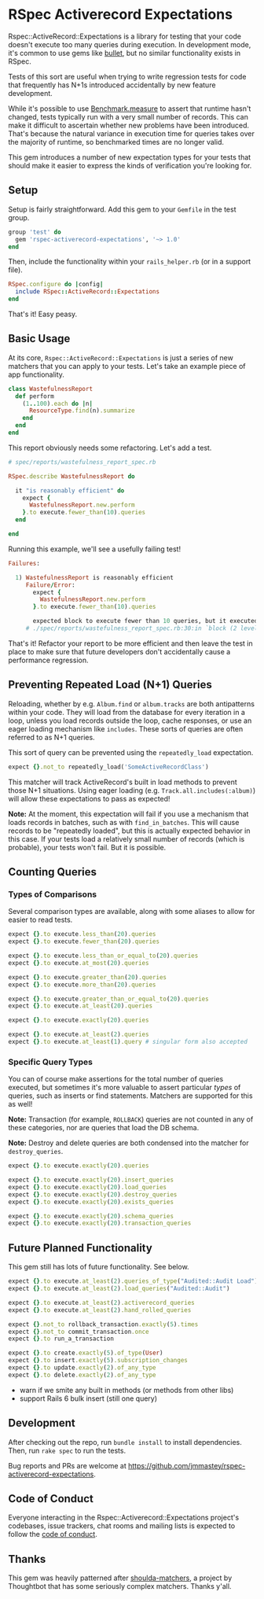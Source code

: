 # RSpec Activerecord Expectations

Rspec::ActiveRecord::Expectations is a library for testing that your code
doesn't execute too many queries during execution. In development mode, it's
common to use gems like [bullet](https://github.com/flyerhzm/bullet), but no
similar functionality exists in RSpec.

Tests of this sort are useful when trying to write regression tests for code
that frequently has N+1s introduced accidentally by new feature development.

While it's possible to use
[Benchmark.measure](https://ruby-doc.org/stdlib-2.7.3/libdoc/benchmark/rdoc/Benchmark.html#method-c-measure)
to assert that runtime hasn't changed, tests typically run with a very small
number of records. This can make it difficult to ascertain whether new problems
have been introduced. That's because the natural variance in execution time for
queries takes over the majority of runtime, so benchmarked times are no longer
valid.

This gem introduces a number of new expectation types for your tests that
should make it easier to express the kinds of verification you're looking for.

## Setup

Setup is fairly straightforward. Add this gem to your `Gemfile` in the test
group.

```ruby
group 'test' do
  gem 'rspec-activerecord-expectations', '~> 1.0'
end
```

Then, include the functionality within your `rails_helper.rb` (or in a support
file).

```ruby
RSpec.configure do |config|
  include RSpec::ActiveRecord::Expectations
end
```

That's it! Easy peasy.

## Basic Usage

At its core, `Rspec::ActiveRecord::Expectations` is just a series of new
matchers that you can apply to your tests. Let's take an example piece of app
functionality.

```ruby
class WastefulnessReport
  def perform
    (1..100).each do |n|
      ResourceType.find(n).summarize
    end
  end
end
```

This report obviously needs some refactoring. Let's add a test.

```ruby
# spec/reports/wastefulness_report_spec.rb

RSpec.describe WastefulnessReport do

  it "is reasonably efficient" do
    expect {
      WastefulnessReport.new.perform
    }.to execute.fewer_than(10).queries
  end

end
```

Running this example, we'll see a usefully failing test!

```ruby
Failures:

  1) WastefulnessReport is reasonably efficient
     Failure/Error:
       expect {
         WastefulnessReport.new.perform
       }.to execute.fewer_than(10).queries

       expected block to execute fewer than 10 queries, but it executed 100
     # ./spec/reports/wastefulness_report_spec.rb:30:in `block (2 levels) in <top (required)>'
```

That's it! Refactor your report to be more efficient and then leave the test in
place to make sure that future developers don't accidentally cause a
performance regression.

## Preventing Repeated Load (N+1) Queries

Reloading, whether by e.g. `Album.find` or `album.tracks` are both antipatterns
within your code. They will load from the database for every iteration in a
loop, unless you load records outside the loop, cache responses, or use an
eager loading mechanism like `includes`. These sorts of queries are often
referred to as N+1 queries.

This sort of query can be prevented using the `repeatedly_load` expectation.

```ruby
expect {}.not_to repeatedly_load('SomeActiveRecordClass')
```

This matcher will track ActiveRecord's built in load methods to prevent those
N+1 situations. Using eager loading (e.g. `Track.all.includes(:album)`) will
allow these expectations to pass as expected!

**Note:** At the moment, this expectation will fail if you use a mechanism
that loads records in batches, such as with `find_in_batches`. This will cause
records to be "repeatedly loaded", but this is actually expected behavior in
this case. If your tests load a relatively small number of records (which is
probable), your tests won't fail. But it is possible.

## Counting Queries

### Types of Comparisons

Several comparison types are available, along with some aliases to allow for
easier to read tests.

```ruby
expect {}.to execute.less_than(20).queries
expect {}.to execute.fewer_than(20).queries

expect {}.to execute.less_than_or_equal_to(20).queries
expect {}.to execute.at_most(20).queries

expect {}.to execute.greater_than(20).queries
expect {}.to execute.more_than(20).queries

expect {}.to execute.greater_than_or_equal_to(20).queries
expect {}.to execute.at_least(20).queries

expect {}.to execute.exactly(20).queries

expect {}.to execute.at_least(2).queries
expect {}.to execute.at_least(1).query # singular form also accepted
```

### Specific Query Types

You can of course make assertions for the total number of queries executed, but
sometimes it's more valuable to assert particular _types_ of queries, such as
inserts or find statements. Matchers are supported for this as well!

**Note:** Transaction (for example, `ROLLBACK`) queries are not counted in any of these
categories, nor are queries that load the DB schema.

**Note:** Destroy and delete queries are both condensed into the matcher for
`destroy_queries`.

```ruby
expect {}.to execute.exactly(20).queries

expect {}.to execute.exactly(20).insert_queries
expect {}.to execute.exactly(20).load_queries
expect {}.to execute.exactly(20).destroy_queries
expect {}.to execute.exactly(20).exists_queries

expect {}.to execute.exactly(20).schema_queries
expect {}.to execute.exactly(20).transaction_queries
```

## Future Planned Functionality

This gem still has lots of future functionality. See below.

```ruby
expect {}.to execute.at_least(2).queries_of_type("Audited::Audit Load")
expect {}.to execute.at_least(2).load_queries("Audited::Audit")

expect {}.to execute.at_least(2).activerecord_queries
expect {}.to execute.at_least(2).hand_rolled_queries

expect {}.not_to rollback_transaction.exactly(5).times
expect {}.not_to commit_transaction.once
expect {}.to run_a_transaction

expect {}.to create.exactly(5).of_type(User)
expect {}.to insert.exactly(5).subscription_changes
expect {}.to update.exactly(2).of_any_type
expect {}.to delete.exactly(2).of_any_type
```

- warn if we smite any built in methods (or methods from other libs)
- support Rails 6 bulk insert (still one query)

## Development

After checking out the repo, run `bundle install` to install dependencies.
Then, run `rake spec` to run the tests.

Bug reports and PRs are welcome at
https://github.com/jmmastey/rspec-activerecord-expectations.

## Code of Conduct

Everyone interacting in the Rspec::Activerecord::Expectations project's
codebases, issue trackers, chat rooms and mailing lists is expected to follow
the [code of
conduct](https://github.com/jmmastey/rspec-activerecord-expectations/blob/master/CODE_OF_CONDUCT.md).

## Thanks

This gem was heavily patterned after
[shoulda-matchers](https://github.com/thoughtbot/shoulda-matchers), a project
by Thoughtbot that has some seriously complex matchers. Thanks y'all.
